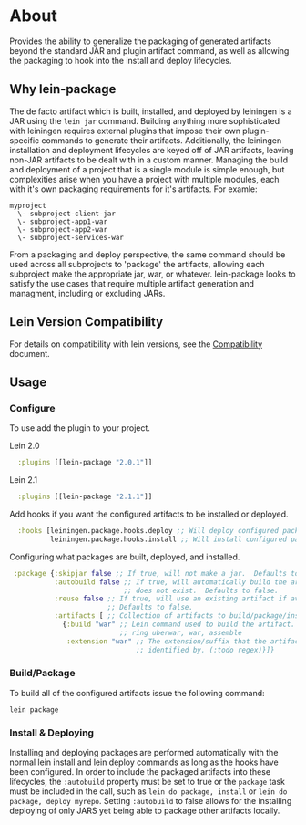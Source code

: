 # About

Provides the ability to generalize the packaging of generated artifacts beyond the standard JAR and plugin artifact command, as well as allowing the packaging to hook into the install and deploy lifecycles.

## Why lein-package

The de facto artifact which is built, installed, and deployed by leiningen is a JAR using the ``lein jar`` command.  Building anything more sophisticated with leiningen requires external plugins that impose their own plugin-specific commands to generate their artifacts.  Additionally, the leiningen installation and deployment lifecycles are keyed off of JAR artifacts, leaving non-JAR artifacts to be dealt with in a custom manner.  Managing the build and deployment of a project that is a single module is simple enough, but complexities arise when you have a project with multiple modules, each with it's own packaging requirements for it's artifacts.  For examle:

```
myproject
  \- subproject-client-jar
  \- subproject-app1-war
  \- subproject-app2-war
  \- subproject-services-war
```

From a packaging and deploy perspective, the same command should be used across all subprojects to 'package' the artifacts, allowing each subproject make the appropriate jar, war, or whatever.  lein-package looks to satisfy the use cases that require multiple artifact generation and managment, including or excluding JARs.

## Lein Version Compatibility
For details on compatibility with lein versions, see the [Compatibility](/COMPATIBILITY.md/) document. 

## Usage

### Configure
To use add the plugin to your project.

Lein 2.0
```clojure
  :plugins [[lein-package "2.0.1"]]
```

Lein 2.1
```clojure
  :plugins [[lein-package "2.1.1"]]
```

Add hooks if you want the configured artifacts to be installed or deployed.

```clojure
  :hooks [leiningen.package.hooks.deploy ;; Will deploy configured packages to remote repos when lein deploy is issued
          leiningen.package.hooks.install ;; Will install configured packages to local repo when lein install is issued.]
```

Configuring what packages are built, deployed, and installed.

```clojure
 :package {:skipjar false ;; If true, will not make a jar.  Defaults to false.
           :autobuild false ;; If true, will automatically build the artifact if it 
                            ;; does not exist.  Defaults to false.
           :reuse false ;; If true, will use an existing artifact if available.  
                        ;; Defaults to false.
           :artifacts [ ;; Collection of artifacts to build/package/install/deploy
             {:build "war" ;; Lein command used to build the artifact. e.g ring war, 
                           ;; ring uberwar, war, assemble
              :extension "war" ;; The extension/suffix that the artifact file can be 
                               ;; identified by. (:todo regex)}]}
```
 
### Build/Package
To build all of the configured artifacts issue the following command:

```
lein package
```

### Install & Deploying
Installing and deploying packages are performed automatically with the normal lein install and lein deploy commands as long as the hooks have been configured.  In order to include the packaged artifacts into these lifecycles, the ``:autobuild`` property must be set to true or the ``package`` task must be included in the call, such as ``lein do package, install`` or ``lein do package, deploy myrepo``.  Setting ``:autobuild`` to false allows for the installing deploying of only JARS yet being able to package other artifacts locally.
